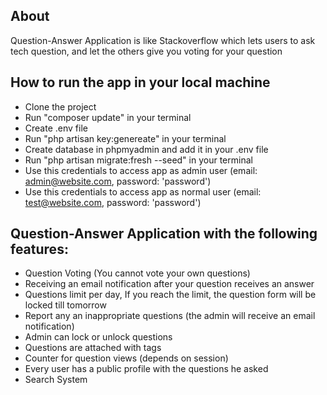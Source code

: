## About
Question-Answer Application is like Stackoverflow which lets users to ask tech question, and let the others give you voting for your question

## How to run the app in your local machine
- Clone the project
- Run "composer update" in your terminal
- Create .env file
- Run "php artisan key:genereate" in your terminal
- Create database in phpmyadmin and add it in your .env file
- Run "php artisan migrate:fresh --seed" in your terminal
- Use this credentials to access app as admin user (email: admin@website.com, password: 'password')
- Use this credentials to access app as normal user (email: test@website.com, password: 'password')

## Question-Answer Application with the following features:
- Question Voting (You cannot vote your own questions)
- Receiving an email notification after your question receives an answer
- Questions limit per day, If you reach the limit, the question form will be locked till tomorrow
- Report any an inappropriate questions (the admin will receive an email notification)
- Admin can lock or unlock questions 
- Questions are attached with tags
- Counter for question views (depends on session)
- Every user has a public profile with the questions he asked
- Search System
